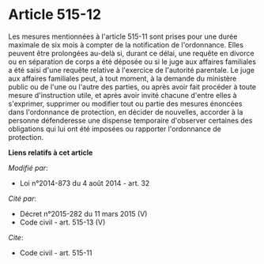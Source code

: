 # Article 515-12

Les mesures mentionnées à l'article 515-11 sont prises pour une durée maximale de six mois à compter de la notification de
l'ordonnance. Elles peuvent être prolongées au-delà si, durant ce délai, une requête en divorce ou en séparation de corps a
été déposée ou si le juge aux affaires familiales a été saisi d'une requête relative à l'exercice de l'autorité parentale. Le
juge aux affaires familiales peut, à tout moment, à la demande du ministère public ou de l'une ou l'autre des parties, ou
après avoir fait procéder à toute mesure d'instruction utile, et après avoir invité chacune d'entre elles à s'exprimer,
supprimer ou modifier tout ou partie des mesures énoncées dans l'ordonnance de protection, en décider de nouvelles, accorder
à la personne défenderesse une dispense temporaire d'observer certaines des obligations qui lui ont été imposées ou rapporter
l'ordonnance de protection.

**Liens relatifs à cet article**

_Modifié par_:

  - Loi n°2014-873 du 4 août 2014 - art. 32

_Cité par_:

  - Décret n°2015-282 du 11 mars 2015 (V)
  - Code civil - art. 515-13 (V)

_Cite_:

  - Code civil - art. 515-11

